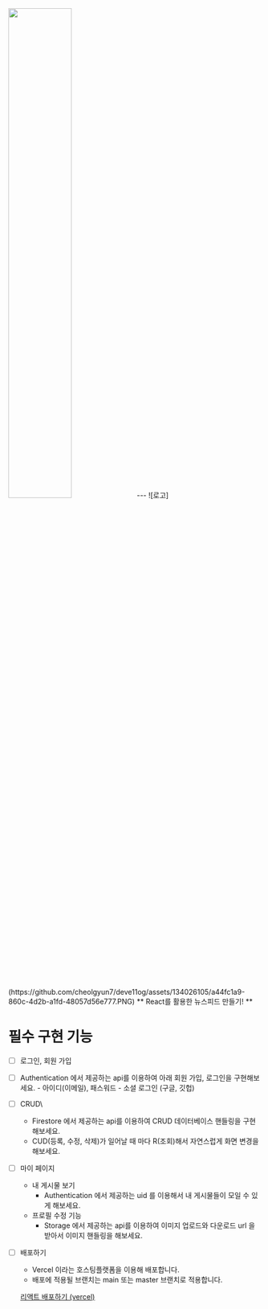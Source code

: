 <img width="50%" src="https://github.com/cheolgyun7/deve11og/assets/134026105/a44fc1a9-860c-4d2b-a1fd-48057d56e777"/>
---
![로고](https://github.com/cheolgyun7/deve11og/assets/134026105/a44fc1a9-860c-4d2b-a1fd-48057d56e777.PNG)
** React를 활용한 뉴스피드 만들기! **

# 필수 구현 기능

- [ ]  로그인, 회원 가입
- [ ]  Authentication 에서 제공하는 api를 이용하여 아래 회원 가입, 로그인을 구현해보세요.
        - 아이디(이메일), 패스워드
        - 소셜 로그인 (구글, 깃헙)
- [ ]  CRUD\
    - Firestore 에서 제공하는 api를 이용하여 CRUD 데이터베이스 핸들링을 구현해보세요.
    - CUD(등록, 수정, 삭제)가 일어날 때 마다 R(조회)해서 자연스럽게 화면 변경을 해보세요.
- [ ]  마이 페이지
    - 내 게시물 보기
        - Authentication 에서 제공하는 uid 를 이용해서 내 게시물들이 모일 수 있게 해보세요.
    - 프로필 수정 기능
        - Storage 에서 제공하는 api를 이용하여 이미지 업로드와 다운로드 url 을 받아서 이미지 핸들링을 해보세요.
- [ ]  배포하기
    - Vercel 이라는 호스팅플랫폼을 이용해 배포합니다.
    - 배포에 적용될 브랜치는 main 또는 master 브랜치로 적용합니다.
    
    [리액트 배포하기 (vercel)](https://www.notion.so/vercel-dc3c1081c10447868b192cf4a1258e14?pvs=21)



 
 
